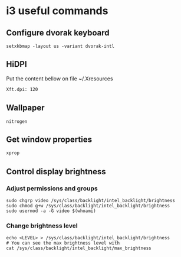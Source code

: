 # i3 useful commands

## Configure dvorak keyboard

```
setxkbmap -layout us -variant dvorak-intl
```

## HiDPI

Put the content bellow on file ~/.Xresources

```bash
Xft.dpi: 120
```

## Wallpaper

```ash
nitrogen
```

## Get window properties

```bash
xprop
```

## Control display brightness

### Adjust permissions and groups

```
sudo chgrp video /sys/class/backlight/intel_backlight/brightness
sudo chmod g+w /sys/class/backlight/intel_backlight/brightness
sudo usermod -a -G video $(whoami)
```

### Change brightness level

```
echo <LEVEL> > /sys/class/backlight/intel_backlight/brightness
# You can see the max brightness level with
cat /sys/class/backlight/intel_backlight/max_brightness
```
